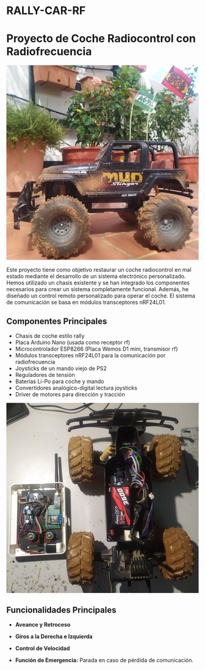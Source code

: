 # RALLY-CAR-RF

# Proyecto de Coche Radiocontrol con Radiofrecuencia

![Coche Radiocontrol](https://github.com/aglora/rally-car/blob/main/Imgs/1.jpg)

Este proyecto tiene como objetivo restaurar un coche radiocontrol en mal estado mediante el desarrollo de un sistema electrónico personalizado. Hemos utilizado un chasis existente y se han integrado los componentes necesarios para crear un sistema completamente funcional. Además, he diseñado un control remoto personalizado para operar el coche. El sistema de comunicación se basa en módulos transceptores nRF24L01.

## Componentes Principales

- Chasis de coche estilo rally
- Placa Arduino Nano (usada como receptor rf)
- Microcontrolador ESP8266 (Placa Wemos D1 mini, transmisor rf)
- Módulos transceptores nRF24L01 para la comunicación por radiofrecuencia
- Joysticks de un mando viejo de PS2
- Reguladores de tensión
- Baterías Li-Po para coche y mando
- Convertidores analógico-digital lectura joysticks
- Driver de motores para dirección y tracción

![Componentes Sistema Electrónico Interno](https://github.com/aglora/rally-car/blob/main/Imgs/2.jpg)

## Funcionalidades Principales

- **Aveance y Retroceso**

- **Giros a la Derecha e Izquierda**

- **Control de Velocidad**

- **Función de Emergencia:** Parada en caso de pérdida de comunicación.

